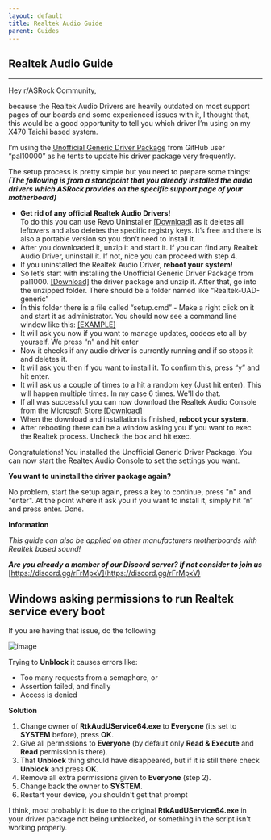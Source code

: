 ```yaml
---
layout: default
title: Realtek Audio Guide
parent: Guides
---
```

## Realtek Audio Guide

***

Hey r/ASRock Community,

because the Realtek Audio Drivers are heavily outdated on most support pages of our boards and some experienced issues with it, I thought that, this would be a good opportunity to tell you which driver I’m using on my X470 Taichi based system.

I’m using the [Unofficial Generic Driver Package](https://github.com/pal1000/Realtek-UAD-generic/releases) from GitHub user “pal10000” as he tents to update his driver package very frequently.

The setup process is pretty simple but you need to prepare some things:  
***(The following is from a standpoint that you already installed the audio drivers which ASRock provides on the specific support page of your motherboard)***

* **Get rid of any official Realtek Audio Drivers!**  
To do this you can use Revo Uninstaller [\[Download\]](https://www.revouninstaller.com/revo-uninstaller-free-download/) as it deletes all leftovers and also deletes the specific registry keys. It’s free and there is also a portable version so you don’t need to install it.
* After you downloaded it, unzip it and start it. If you can find any Realtek Audio Driver, uninstall it. If not, nice you can proceed with step 4.
* If you uninstalled the Realtek Audio Driver, **reboot your system!**
* So let’s start with installing the Unofficial Generic Driver Package from pal1000. [\[Download\]](https://github.com/pal1000/Realtek-UAD-generic/releases) the driver package and unzip it. After that, go into the unzipped folder. There should be a folder named like “Realtek-UAD-generic”
* In this folder there is a file called “setup.cmd” - Make a right click on it and start it as administrator. You should now see a command line window like this: [\[EXAMPLE\]](https://i.botflakes.de/vKahCH.png)
* It will ask you now if you want to manage updates, codecs etc all by yourself. We press “n” and hit enter
* Now it checks if any audio driver is currently running and if so stops it and deletes it.
* It will ask you then if you want to install it. To confirm this, press “y” and hit enter.
* It will ask us a couple of times to a hit a random key (Just hit enter). This will happen multiple times. In my case 6 times. We'll do that.
* If all was successful you can now download the Realtek Audio Console from the Microsoft Store [\[Download\]](https://www.microsoft.com/en-us/p/realtek-audio-control/9p2b8mcsvpln?activetab=pivot:overviewtab)
* When the download and installation is finished, **reboot your system**.
* After rebooting there can be a window asking you if you want to exec the Realtek process. Uncheck the box and hit exec.

Congratulations! You installed the Unofficial Generic Driver Package. You can now start the Realtek Audio Console to set the settings you want.

**You want to uninstall the driver package again?**

No problem, start the setup again, press a key to continue, press "n" and "enter". At the point where it ask you if you want to install it, simply hit “n” and press enter. Done.

**Information**

*This guide can also be applied on other manufacturers motherboards with Realtek based sound!*

***Are you already a member of our Discord server? If not consider to join us*** [https://discord.gg/rFrMpxV](https://discord.gg/rFrMpxV)

## Windows asking permissions to run Realtek service every boot

If you are having that issue, do the following

![image](../../../assets/images/wiki/rtkAudio.png)

Trying to **Unblock** it causes errors like:

* Too many requests from a semaphore, or
* Assertion failed, and finally
* Access is denied

**Solution**

1. Change owner of **RtkAudUService64.exe** to **Everyone** (its set to **SYSTEM** before), press **OK**.
2. Give all permissions to **Everyone** (by default only **Read & Execute** and **Read** permission is there).
3. That **Unblock** thing should have disappeared, but if it is still there check **Unblock** and press **OK**.
4. Remove all extra permissions given to **Everyone** (step 2).
5. Change back the owner to **SYSTEM**.
6. Restart your device, you shouldn't get that prompt

I think, most probably it is due to the original **RtkAudUService64.exe** in your driver package not being unblocked, or something in the script isn't working properly.